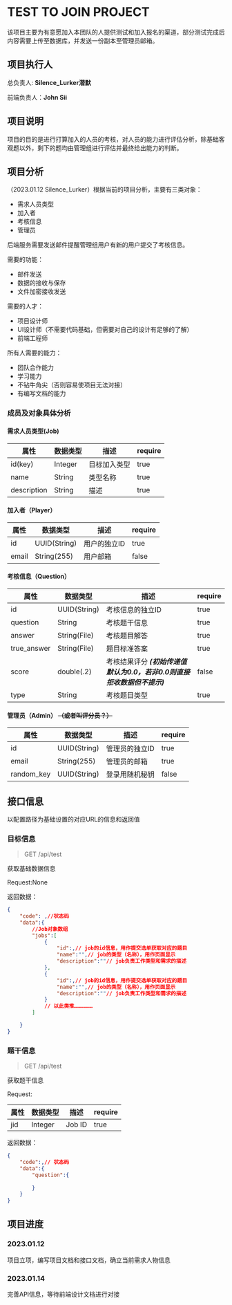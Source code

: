 # TEST TO JOIN PROJECT

该项目主要为有意愿加入本团队的人提供测试和加入报名的渠道，部分测试完成后内容需要上传至数据库，并发送一份副本至管理员邮箱。

## 项目执行人

总负责人: **Silence_Lurker潜默**

前端负责人：**John Sii**

## 项目说明

项目的目的是进行打算加入的人员的考核，对人员的能力进行评估分析，除基础客观题以外，剩下的题均由管理组进行评估并最终给出能力的判断。

## 项目分析

（2023.01.12  Silence_Lurker）根据当前的项目分析，主要有三类对象：

- 需求人员类型
- 加入者
- 考核信息
- 管理员

后端服务需要发送邮件提醒管理组用户有新的用户提交了考核信息。

需要的功能：

- 邮件发送
- 数据的接收与保存
- 文件加密接收发送

<!-- start -- 以下部分非代码实现需要 -- start -->

需要的人才：

- 项目设计师
- UI设计师（不需要代码基础，但需要对自己的设计有足够的了解）
- 前端工程师

所有人需要的能力：

- 团队合作能力
- 学习能力
- 不钻牛角尖（否则容易使项目无法对接）
- 有编写文档的能力

<!-- end -- 以上部分非代码实现需要 -- end -->

### 成员及对象具体分析

#### 需求人员类型(Job)

| 属性 | 数据类型 | 描述 | require |
| -- | -- | -- | -- |
| id(key) | Integer | 目标加入类型 | true |
| name | String | 类型名称 | true |
| description | String | 描述 | true |

#### 加入者（Player）

| 属性 | 数据类型 | 描述 | require |
| -- | -- | -- | -- |
| id | UUID(String) | 用户的独立ID | true |
| email | String(255) | 用户邮箱 | false |

#### 考核信息（Question）

| 属性 | 数据类型 | 描述 | require |
| -- | -- | -- | -- |
| id | UUID(String) | 考核信息的独立ID | true |
| question | String | 考核题干信息 | true |
| answer | String(File) | 考核题目解答 | true |
| true_answer | String(File) | 题目标准答案 | true |
| score | double(.2) | 考核结果评分 ***(初始传递值默认为0.0，若非0.0则直接拒收数据但不提示)***  | false |
| type | String | 考核题目类型 | true |

#### 管理员（Admin） ~~（或者叫评分员？）~~

| 属性 | 数据类型 | 描述 | require |
| -- | -- | -- | -- |
| id | UUID(String) | 管理员的独立ID | true |
| email | String(255) | 管理员的邮箱 | true |
| random_key | UUID(String) | 登录用随机秘钥 | false |

## 接口信息

以配置路径为基础设置的对应URL的信息和返回值

### 目标信息

> GET /api/test

获取基础数据信息

Request:None

返回数据：

```json
{
    "code": ,//状态码
    "data":{
        //Job对象数组
        "jobs":[
            {
                "id":,// job的id信息，用作提交选单获取对应的题目
                "name":"",// job的类型（名称），用作页面显示
                "description":""// job负责工作类型和需求的描述
            },
            {
                "id":,// job的id信息，用作提交选单获取对应的题目
                "name":"",// job的类型（名称），用作页面显示
                "description":""// job负责工作类型和需求的描述
            }
            // 以此类推………………
        ]

    }
}
```

### 题干信息

> GET /api/test

获取题干信息

Request:

| 属性 | 数据类型 | 描述 | require |
| -- | -- | -- | -- |
| jid | Integer | Job ID | true |

返回数据：

```json
{
    "code":,// 状态码
    "data":{
        "question":{
            
        }
    }
}
```

## 项目进度

### 2023.01.12

项目立项，编写项目文档和接口文档，确立当前需求人物信息

### 2023.01.14

完善API信息，等待前端设计文档进行对接
